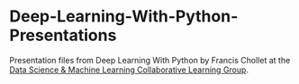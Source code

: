 # Deep-Learning-With-Python-Presentations
Presentation files from Deep Learning With Python by Francis Chollet at the [Data Science & Machine Learning Collaborative Learning Group](https://www.meetup.com/data-science-machine-learing-collaborative-learning-group/).
